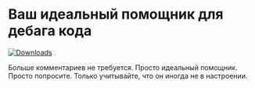 # Ваш идеальный помощник для дебага кода
[![Downloads](https://pepy.tech/badge/please-debug-my-code)](https://pepy.tech/project/please-debug-my-code)

Больше комментариев не требуется. Просто идеальный помощник. Просто попросите. Только учитывайте, что он иногда не в настроении.
